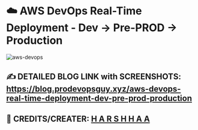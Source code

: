 # ☁️  AWS DevOps Real-Time Deployment - Dev → Pre-PROD → Production

![aws-devops](https://imgur.com/YlMBIaa.png)

## ✍️ DETAILED BLOG LINK with SCREENSHOTS: https://blog.prodevopsguy.xyz/aws-devops-real-time-deployment-dev-pre-prod-production

##  🤖 CREDITS/CREATER: [H A R S H H A A](https://github.com/NotHarshhaa)

